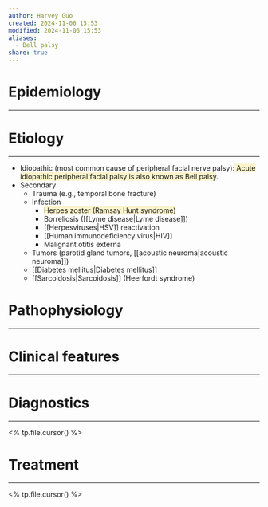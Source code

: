 ```yaml
---
author: Harvey Guo
created: 2024-11-06 15:53
modified: 2024-11-06 15:53
aliases:
  - Bell palsy
share: true
---
```

# Epidemiology
---


# Etiology
---
- Idiopathic (most common cause of peripheral facial nerve palsy):<span style="background:rgba(240, 200, 0, 0.2)"> Acute idiopathic peripheral facial palsy is also known as Bell palsy</span>.
- Secondary
	- Trauma (e.g., temporal bone fracture) 
	- Infection
		- <span style="background:rgba(240, 200, 0, 0.2)">Herpes zoster (Ramsay Hunt syndrome)</span>
		- Borreliosis ([[Lyme disease|Lyme disease]]) 
		- [[Herpesviruses|HSV]] reactivation
		- [[Human immunodeficiency virus|HIV]]
		- Malignant otitis externa
	- Tumors (parotid gland tumors, [[acoustic neuroma|acoustic neuroma]])
	- [[Diabetes mellitus|Diabetes mellitus]]
	- [[Sarcoidosis|Sarcoidosis]] (Heerfordt syndrome) 

# Pathophysiology
---


# Clinical features
---


# Diagnostics
---
<% tp.file.cursor() %>

# Treatment
---
<% tp.file.cursor() %>
